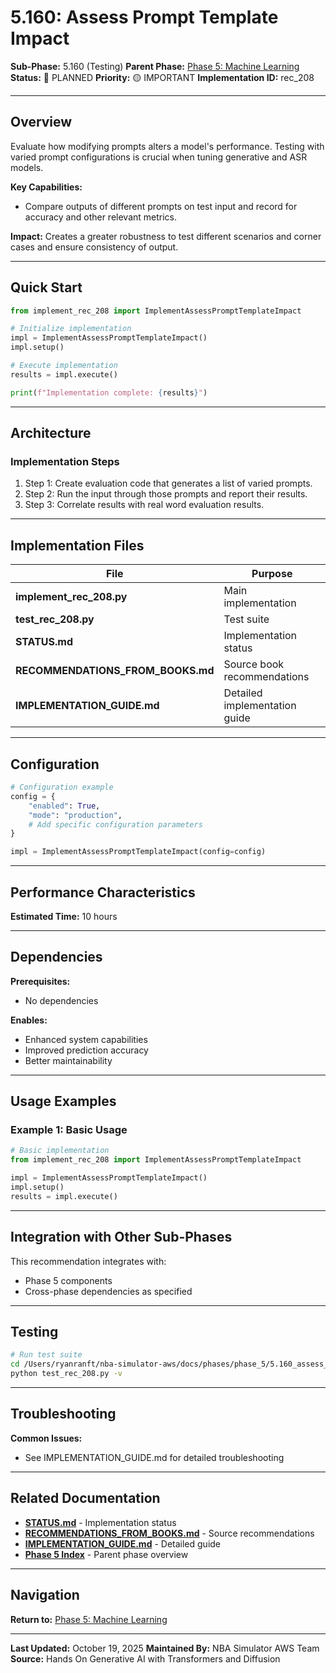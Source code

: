 # 5.160: Assess Prompt Template Impact

**Sub-Phase:** 5.160 (Testing)
**Parent Phase:** [Phase 5: Machine Learning](../PHASE_5_INDEX.md)
**Status:** 🔵 PLANNED
**Priority:** 🟡 IMPORTANT
**Implementation ID:** rec_208

---

## Overview

Evaluate how modifying prompts alters a model's performance. Testing with varied prompt configurations is crucial when tuning generative and ASR models.

**Key Capabilities:**
- Compare outputs of different prompts on test input and record for accuracy and other relevant metrics.

**Impact:**
Creates a greater robustness to test different scenarios and corner cases and ensure consistency of output.

---

## Quick Start

```python
from implement_rec_208 import ImplementAssessPromptTemplateImpact

# Initialize implementation
impl = ImplementAssessPromptTemplateImpact()
impl.setup()

# Execute implementation
results = impl.execute()

print(f"Implementation complete: {results}")
```

---

## Architecture

### Implementation Steps

1. Step 1: Create evaluation code that generates a list of varied prompts.
2. Step 2: Run the input through those prompts and report their results.
3. Step 3: Correlate results with real word evaluation results.

---

## Implementation Files

| File | Purpose |
|------|---------|
| **implement_rec_208.py** | Main implementation |
| **test_rec_208.py** | Test suite |
| **STATUS.md** | Implementation status |
| **RECOMMENDATIONS_FROM_BOOKS.md** | Source book recommendations |
| **IMPLEMENTATION_GUIDE.md** | Detailed implementation guide |

---

## Configuration

```python
# Configuration example
config = {
    "enabled": True,
    "mode": "production",
    # Add specific configuration parameters
}

impl = ImplementAssessPromptTemplateImpact(config=config)
```

---

## Performance Characteristics

**Estimated Time:** 10 hours

---

## Dependencies

**Prerequisites:**
- No dependencies

**Enables:**
- Enhanced system capabilities
- Improved prediction accuracy
- Better maintainability

---

## Usage Examples

### Example 1: Basic Usage

```python
# Basic implementation
from implement_rec_208 import ImplementAssessPromptTemplateImpact

impl = ImplementAssessPromptTemplateImpact()
impl.setup()
results = impl.execute()
```

---

## Integration with Other Sub-Phases

This recommendation integrates with:
- Phase 5 components
- Cross-phase dependencies as specified

---

## Testing

```bash
# Run test suite
cd /Users/ryanranft/nba-simulator-aws/docs/phases/phase_5/5.160_assess_prompt_template_impact
python test_rec_208.py -v
```

---

## Troubleshooting

**Common Issues:**
- See IMPLEMENTATION_GUIDE.md for detailed troubleshooting

---

## Related Documentation

- **[STATUS.md](STATUS.md)** - Implementation status
- **[RECOMMENDATIONS_FROM_BOOKS.md](RECOMMENDATIONS_FROM_BOOKS.md)** - Source recommendations
- **[IMPLEMENTATION_GUIDE.md](IMPLEMENTATION_GUIDE.md)** - Detailed guide
- **[Phase 5 Index](../PHASE_5_INDEX.md)** - Parent phase overview

---

## Navigation

**Return to:** [Phase 5: Machine Learning](../PHASE_5_INDEX.md)

---

**Last Updated:** October 19, 2025
**Maintained By:** NBA Simulator AWS Team
**Source:** Hands On Generative AI with Transformers and Diffusion
